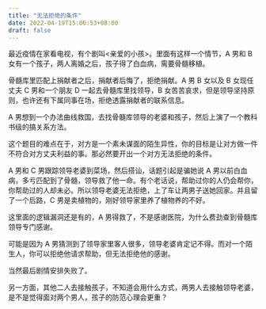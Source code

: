 ```yaml
---
title: "无法拒绝的条件"
date: 2022-04-19T15:06:53+08:00
draft: false
---
```


最近疫情在家看电视，有个剧叫<亲爱的小孩>。里面有这样一个情节，A 男和 B 女有一个孩子，两人离婚之后，孩子得了白血病，需要骨髓移植。

骨髓库里匹配上捐献者之后，捐献者后悔了，拒绝捐献。A 男 B 女以及 B 女现任丈夫 C 男和一个朋友 D 一起去骨髓库里找领导，B 女苦苦哀求，但是领导坚持原则，也许还有下属同事在场，拒绝透露捐献者的联系信息。

A 男想到一个办法曲线救国，去找骨髓库领导的老婆和孩子，然后上演了一个教科书级的搞关系方法。

这个题目的难点在于，对方是一个素未谋面的陌生异性，你的目标是让对方做一件不符合对方丈夫利益的事。那必然要开出一个对方无法拒绝的条件。

A 男和 C 男跟踪领导老婆到菜场，然后搭讪，话题引起是骗她说 A 男以前白血病，多亏匹配到了骨髓，领导救了他一命。有个老话说，帮助过你的人仍会帮你，你帮助过的人却未必。所以领导老婆无法拒绝，上了车让两男子送她回家。并且留了一个后路，C 男是卖植物的，刚好领导家里养了植物养的不好。

这里面的逻辑漏洞还是有的，A 男得救了，不是感谢医院，为什么费劲查到骨髓库领导专门感谢。

可能是因为 A 男猜测到了领导家里客人很多，领导老婆肯定记不得。而对一个陌生人，你可以拒绝他请求帮助，但无法拒绝他的感谢。

当然最后剧情安排失败了。

另一方面，其他二人去接触孩子，不知道会用什么方式，两男人去接触领导老婆，是不是觉得面对两个男人，孩子的防范心理会更重？
